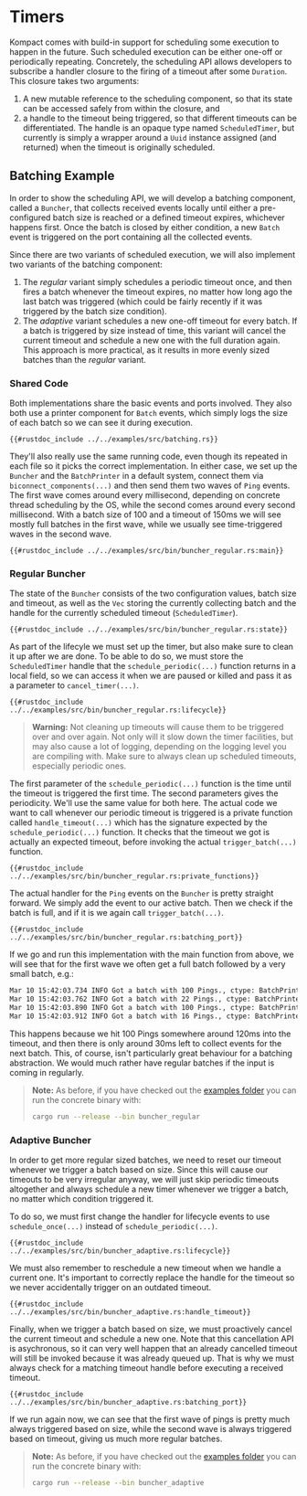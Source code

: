 # Timers

Kompact comes with build-in support for scheduling some execution to happen in the future. Such scheduled execution can be either one-off or periodically repeating. Concretely, the scheduling API allows developers to subscribe a handler closure to the firing of a timeout after some `Duration`. This closure takes two arguments: 

1. A new mutable reference to the scheduling component, so that its state can be accessed safely from within the closure, and
2. a handle to the timeout being triggered, so that different timeouts can be differentiated. The handle is an opaque type named `ScheduledTimer`, but currently is simply a wrapper around a `Uuid` instance assigned (and returned) when the timeout is originally scheduled.

## Batching Example

In order to show the scheduling API, we will develop a batching component, called a `Buncher`, that collects received events locally until either a pre-configured batch size is reached or a defined timeout expires, whichever happens first. Once the batch is closed by either condition, a new `Batch` event is triggered on the port containing all the collected events.

Since there are two variants of scheduled execution, we will also implement two variants of the batching component:

1. The *regular* variant simply schedules a periodic timeout once, and then fires a batch whenever the timeout expires, no matter how long ago the last batch was triggered (which could be fairly recently if it was triggered by the batch size condition).
2. The *adaptive* variant schedules a new one-off timeout for every batch. If a batch is triggered by size instead of time, this variant will cancel the current timeout and schedule a new one with the full duration again. This approach is more practical, as it results in more evenly sized batches than the *regular* variant.

### Shared Code

Both implementations share the basic events and ports involved. They also both use a printer component for `Batch` events, which simply logs the size of each batch so we can see it during execution.

```rust,edition2018,no_run,noplaypen
{{#rustdoc_include ../../examples/src/batching.rs}}
```

They'll also really use the same running code, even though its repeated in each file so it picks the correct implementation. In either case, we set up the `Buncher` and the `BatchPrinter` in a default system, connect them via `biconnect_components(...)` and then send them two waves of `Ping` events. The first wave comes around every millisecond, depending on concrete thread scheduling by the OS, while the second comes around every second millisecond.
With a batch size of 100 and a timeout of 150ms we will see mostly full batches in the first wave, while we usually see time-triggered waves in the second wave.

```rust,edition2018,no_run,noplaypen
{{#rustdoc_include ../../examples/src/bin/buncher_regular.rs:main}}
```

### Regular Buncher

The state of the `Buncher` consists of the two configuration values, batch size and timeout, as well as the `Vec` storing the currently collecting batch and the handle for the currently scheduled timeout (`ScheduledTimer`).

```rust,edition2018,no_run,noplaypen
{{#rustdoc_include ../../examples/src/bin/buncher_regular.rs:state}}
```

As part of the lifecyle we must set up the timer, but also make sure to clean it up after we are done. To be able to do so, we must store the `ScheduledTimer` handle that the `schedule_periodic(...)` function returns in a local field, so we can access it when we are paused or killed and pass it as a parameter to `cancel_timer(...)`.

```rust,edition2018,no_run,noplaypen
{{#rustdoc_include ../../examples/src/bin/buncher_regular.rs:lifecycle}}
```

> **Warning:** Not cleaning up timeouts will cause them to be triggered over and over again. Not only will it slow down the timer facilities, but may also cause a lot of logging, depending on the logging level you are compiling with. Make sure to always clean up scheduled timeouts, especially periodic ones.

The first parameter of the `schedule_periodic(...)` function is the time until the timeout is triggered the first time. The second parameters gives the periodicity. We'll use the same value for both here.
The actual code we want to call whenever our periodic timeout is triggered is a private function called `handle_timeout(...)` which has the signature expected by the `schedule_periodic(...)` function. It checks that the timeout we got is actually an expected timeout, before invoking the actual `trigger_batch(...)` function.

```rust,edition2018,no_run,noplaypen
{{#rustdoc_include ../../examples/src/bin/buncher_regular.rs:private_functions}}
```

The actual handler for the `Ping` events on the `Buncher` is pretty straight forward. We simply add the event to our active batch. Then we check if the batch is full, and if it is we again call `trigger_batch(...)`.

```rust,edition2018,no_run,noplaypen
{{#rustdoc_include ../../examples/src/bin/buncher_regular.rs:batching_port}}
```

If we go and run this implementation with the main function from above, we will see that for the first wave we often get a full batch followed by a very small batch, e.g.:

```bash
Mar 10 15:42:03.734 INFO Got a batch with 100 Pings., ctype: BatchPrinter, cid: 4c79e0b1-1d74-455b-987a-14f66bcd4025, system: kompact-runtime-1, location: docs/examples/src/batching.rs:33
Mar 10 15:42:03.762 INFO Got a batch with 22 Pings., ctype: BatchPrinter, cid: 4c79e0b1-1d74-455b-987a-14f66bcd4025, system: kompact-runtime-1, location: docs/examples/src/batching.rs:33
Mar 10 15:42:03.890 INFO Got a batch with 100 Pings., ctype: BatchPrinter, cid: 4c79e0b1-1d74-455b-987a-14f66bcd4025, system: kompact-runtime-1, location: docs/examples/src/batching.rs:33
Mar 10 15:42:03.912 INFO Got a batch with 16 Pings., ctype: BatchPrinter, cid: 4c79e0b1-1d74-455b-987a-14f66bcd4025, system: kompact-runtime-1, location: docs/examples/src/batching.rs:33
```

This happens because we hit 100 Pings somewhere around 120ms into the timeout, and then there is only around 30ms left to collect events for the next batch. This, of course, isn't particularly great behaviour for a batching abstraction. We would much rather have regular batches if the input is coming in regularly.

> **Note:** As before, if you have checked out the [examples folder](https://github.com/kompics/kompact/tree/master/docs/examples) you can run the concrete binary with:
> ```bash
> cargo run --release --bin buncher_regular
> ```

### Adaptive Buncher

In order to get more regular sized batches, we need to reset our timeout whenever we trigger a batch based on size. Since this will cause our timeouts to be very irregular anyway, we will just skip periodic timeouts altogether and always schedule a new timer whenever we trigger a batch, no matter which condition triggered it.

To do so, we must first change the handler for lifecycle events to use `schedule_once(...)` instead of `schedule_periodic(...)`.

```rust,edition2018,no_run,noplaypen
{{#rustdoc_include ../../examples/src/bin/buncher_adaptive.rs:lifecycle}}
```

We must also remember to reschedule a new timeout when we handle a current one. It's important to correctly replace the handle for the timeout so we never accidentally trigger on an outdated timeout.

```rust,edition2018,no_run,noplaypen
{{#rustdoc_include ../../examples/src/bin/buncher_adaptive.rs:handle_timeout}}
```

Finally, when we trigger a batch based on size, we must proactively cancel the current timeout and schedule a new one. Note that this cancellation API is asychronous, so it can very well happen that an already cancelled timeout will still be invoked because it was already queued up. That is why we must always check for a matching timeout handle before executing a received timeout.

```rust,edition2018,no_run,noplaypen
{{#rustdoc_include ../../examples/src/bin/buncher_adaptive.rs:batching_port}}
```

If we run again now, we can see that the first wave of pings is pretty much always triggered based on size, while the second wave is always triggered based on timeout, giving us much more regular batches.

> **Note:** As before, if you have checked out the [examples folder](https://github.com/kompics/kompact/tree/master/docs/examples) you can run the concrete binary with:
> ```bash
> cargo run --release --bin buncher_adaptive
> ```
